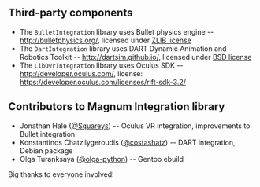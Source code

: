 Third-party components
----------------------

*   The `BulletIntegration` library uses Bullet physics engine -- http://bulletphysics.org/,
    licensed under [ZLIB license](http://zlib.net/zlib_license.html)
*   The `DartIntegration` library uses DART Dynamic Animation and Robotics Toolkit --
    http://dartsim.github.io/, licensed under
    [BSD license](https://github.com/dartsim/dart/blob/master/LICENSE)
*   The `LibOvrIntegration` library uses Oculus SDK -- http://developer.oculus.com/,
    license: https://developer.oculus.com/licenses/rift-sdk-3.2/

Contributors to Magnum Integration library
--------------------------------------

*   Jonathan Hale ([@Squareys](https://github.com/Squareys)) -- Oculus VR
    integration, improvements to Bullet integration
*   Konstantinos Chatzilygeroudis ([@costashatz](https://github.com/costashatz)) --
    DART integration, Debian package
*   Olga Turanksaya ([@olga-python](https://github.com/olga-python)) -- Gentoo
    ebuild

Big thanks to everyone involved!
